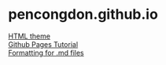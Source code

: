 # pencongdon.github.io
[HTML theme](https://html5up.net/dimension)  
[Github Pages Tutorial](https://www.youtube.com/watch?v=5XhxR9Vs6zc)  
[Formatting for .md files](https://docs.github.com/en/get-started/writing-on-github/getting-started-with-writing-and-formatting-on-github/basic-writing-and-formatting-syntax#line-breaks)
